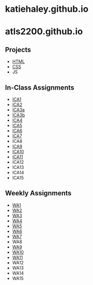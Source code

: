 # katiehaley.github.io

# atls2200.github.io

## Projects 

* [HTML](https://katiehaley.github.io/html-midterm/page1.html)
* [CSS](https://katiehaley.github.io/css_midterm.html)
* JS

## In-Class Assignments 

* [ICA1](https://docs.google.com/document/d/1_n11byT-a5Z-rF3KMUVMA3t7l_Bc9iX5zeL0oImIR7s/edit?usp=sharing)
* [ICA2](https://docs.google.com/document/d/1LCS-q3uJ2K5Qka2Ybe_V-YvmYSV4nCytKg3C4WtcrXs/edit?usp=sharing)
* [ICA3a](https://katiehaley.github.io/ica/ica3a.html) 
* [ICA3b](https://katiehaley.github.io/ica3-part2/index.html)
* [ICA4](https://katiehaley.github.io/ica/ica4.html)
* [ICA5](https://katiehaley.github.io/ica/ica5.html)
* [ICA6](https://github.com/katiehaley/katiehaley.github.io/tree/main/ica/ica6)
* [ICA7](https://katiehaley.github.io/ica/ica7.html)
* ICA8
* [ICA9](https://katiehaley.github.io/ica/ica9.html)
* [ICA10](https://katiehaley.github.io/ica/ica10.html)
* [ICA11](https://katiehaley.github.io/ica/ica11.html)
* ICA12
* ICA13
* ICA14
* ICA15

## Weekly Assignments 

* [WA1](https://katiehaley.github.io/wa/wa1.html)
* [WA2](https://katiehaley.github.io/wa/wa2.html)
* [WA3](https://katiehaley.github.io/wa/wa3.html#hot-topics)
* [WA4](https://katiehaley.github.io/wa/wa4.html)
* [WA5](https://katiehaley.github.io/wa/wa5.html)
* [WA6](https://katiehaley.github.io/wa/wa6/index.html)
* [WA7](https://katiehaley.github.io/wa/wa7.html)
* WA8
* [WA9](https://katiehaley.github.io/wa/wa9.html)
* [WA10](https://katiehaley.github.io/wa/wa10.html)
* [WA11](https://katiehaley.github.io/wa/wa11.html)
* WA12
* WA13
* WA14
* WA15

